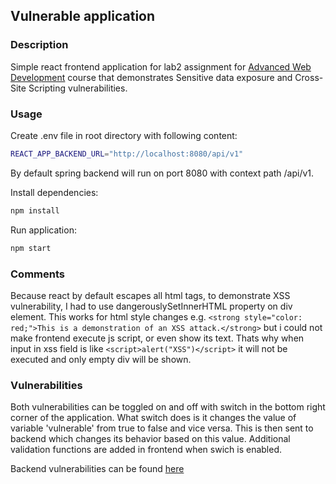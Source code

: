 ## Vulnerable application

### Description
Simple react frontend application for lab2 assignment for [Advanced Web Development](https://www.fer.unizg.hr/en/course/awd) course that demonstrates Sensitive data exposure and Cross-Site Scripting vulnerabilities.

### Usage
Create .env file in root directory with following content:
```bash
REACT_APP_BACKEND_URL="http://localhost:8080/api/v1"
```
By default spring backend will run on port 8080 with context path /api/v1.

Install dependencies:
```bash
npm install
```

Run application:
```bash
npm start
```

### Comments
Because react by default escapes all html tags, to demonstrate XSS vulnerability, I had to use dangerouslySetInnerHTML property on div element. This works for html style changes e.g. ```<strong style="color: red;">This is a demonstration of an XSS attack.</strong>``` but i could not make frontend execute js script, or even show its text.
Thats why when input in xss field is like ```<script>alert("XSS")</script>``` it will not be executed and only empty div will be shown.

### Vulnerabilities
Both vulnerabilities can be toggled on and off with switch in the bottom right corner of the application. What switch does is it changes the value of variable 'vulnerable' from true to false and vice versa. This is then sent to backend which changes its behavior based on this value.
Additional validation functions are added in frontend when swich is enabled.

Backend vulnerabilities can be found [here](https://github.com/Theanko1412/vulnerable-application-be?tab=readme-ov-file#vulnerabilities)